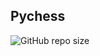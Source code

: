 ## Pychess
![GitHub repo size](https://img.shields.io/github/repo-size/KyleOkwach/PyChess?style=flat-square)